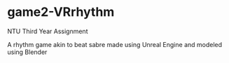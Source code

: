 # game2-VRrhythm
NTU Third Year Assignment

A rhythm game akin to beat sabre made using Unreal Engine and modeled using Blender
